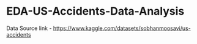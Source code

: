 # EDA-US-Accidents-Data-Analysis

Data Source link - https://www.kaggle.com/datasets/sobhanmoosavi/us-accidents
